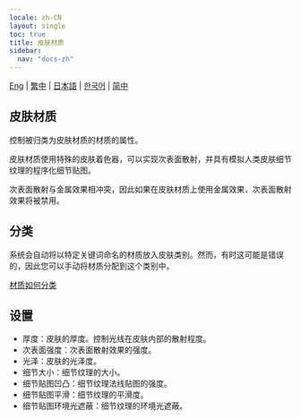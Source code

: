```yaml
---
locale: zh-CN
layout: single
toc: true
title: 皮肤材质
sidebar:
  nav: "docs-zh"
---
```

[Eng](/dancexr/features/material_skin) | [繁中](/tw/dancexr/features/material_skin) | [日本語](/jp/dancexr/features/material_skin) | [한국어](/kr/dancexr/features/material_skin) | [简中](/zh/dancexr/features/material_skin)

## 皮肤材质
控制被归类为皮肤材质的材质的属性。

皮肤材质使用特殊的皮肤着色器，可以实现次表面散射，并具有模拟人类皮肤细节纹理的程序化细节贴图。

次表面散射与金属效果相冲突，因此如果在皮肤材质上使用金属效果，次表面散射效果将被禁用。

## 分类
系统会自动将以特定关键词命名的材质放入皮肤类别。然而，有时这可能是错误的，因此您可以手动将材质分配到这个类别中。

[材质如何分类](material_settings.md#material-category)

## 设置
* 厚度：皮肤的厚度。控制光线在皮肤内部的散射程度。
* 次表面强度：次表面散射效果的强度。
* 光泽：皮肤的光泽度。
* 细节大小：细节纹理的大小。
* 细节贴图凹凸：细节纹理法线贴图的强度。
* 细节贴图平滑：细节纹理的平滑度。
* 细节贴图环境光遮蔽：细节纹理的环境光遮蔽。